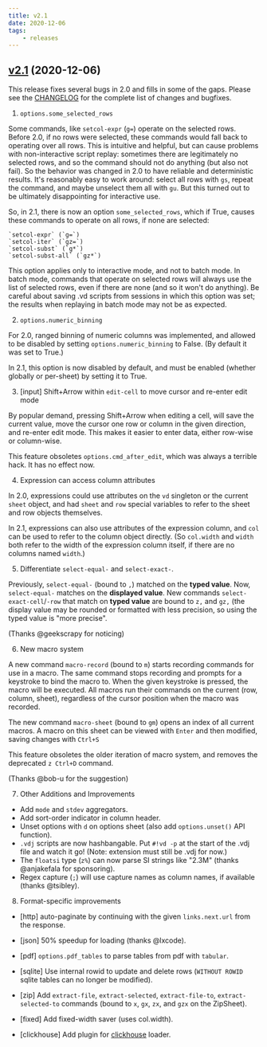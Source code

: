 ```yaml
---
title: v2.1
date: 2020-12-06
tags:
    - releases
---
```

## [v2.1](https://github.com/saulpw/visidata/releases/tag/v2.1) (2020-12-06)

This release fixes several bugs in 2.0 and fills in some of the gaps.
Please see the [CHANGELOG](https://github.com/saulpw/visidata/blob/stable/CHANGELOG.md#v2.1) for the complete list of changes and bugfixes.

1. `options.some_selected_rows`

Some commands, like `setcol-expr` (`g=`) operate on the selected rows.
Before 2.0, if no rows were selected, these commands would fall back to operating over all rows.
This is intuitive and helpful, but can cause problems with non-interactive script replay:  sometimes there are legitimately no selected rows, and so the command should not do anything (but also not fail).
So the behavior was changed in 2.0 to have reliable and deterministic results.
It's reasonably easy to work around: select all rows with `gs`, repeat the command, and maybe unselect them all with `gu`.
But this turned out to be ultimately disappointing for interactive use.

So, in 2.1, there is now an option `some_selected_rows`, which if True, causes these commands to operate on all rows, if none are selected:

    `setcol-expr` (`g=`)
    `setcol-iter` (`gz=`)
    `setcol-subst` (`g*`)
    `setcol-subst-all` (`gz*`)

This option applies only to interactive mode, and not to batch mode.
In batch mode, commands that operate on selected rows will always use the list of selected rows, even if there are none (and so it won't do anything).
Be careful about saving .vd scripts from sessions in which this option was set; the results when replaying in batch mode may not be as expected.

2. `options.numeric_binning`

For 2.0, ranged binning of numeric columns was implemented, and allowed to be disabled by setting `options.numeric_binning` to False.
(By default it was set to True.)

In 2.1, this option is now disabled by default, and must be enabled (whether globally or per-sheet) by setting it to True.

3. [input] Shift+Arrow within `edit-cell` to move cursor and re-enter edit mode

By popular demand, pressing Shift+Arrow when editing a cell, will save the current value, move the cursor one row or column in the given direction, and re-enter edit mode.
This makes it easier to enter data, either row-wise or column-wise.

This feature obsoletes `options.cmd_after_edit`, which was always a terrible hack.  It has no effect now.

4. Expression can access column attributes

In 2.0, expressions could use attributes on the `vd` singleton or the current `sheet` object, and had `sheet` and `row` special variables to refer to the sheet and row objects themselves.

In 2.1, expressions can also use attributes of the expression column, and `col` can be used to refer to the column object directly.
(So `col.width` and `width` both refer to the width of the expression column itself, if there are no columns named `width`.)

5. Differentiate `select-equal-` and `select-exact-`.

Previously,  `select-equal-` (bound to `,`) matched on the **typed value**.
Now, `select-equal-` matches on the **displayed value**.
New commands `select-exact-cell`/`-row` that match on **typed value** are bound to `z,` and `gz,` (the display value may be rounded or formatted with less precision, so using the 
typed value is "more precise".

(Thanks @geekscrapy for noticing)

6. New macro system

A new command `macro-record` (bound to `m`) starts recording commands for use in a macro.
The same command stops recording and prompts for a keystroke to bind the macro to.
When the given keystroke is pressed, the macro will be executed.
All macros run their commands on the current (row, column, sheet), regardless of the cursor position when the macro was recorded.

The new command `macro-sheet` (bound to `gm`) opens an index of all current macros.  A macro on this sheet can be viewed with `Enter` and then modified, saving changes with `Ctrl+S`

This feature obsoletes the older iteration of macro system, and removes the deprecated `z Ctrl+D` command.

(Thanks @bob-u for the suggestion)

7. Other Additions and Improvements

- Add `mode` and `stdev` aggregators.
- Add sort-order indicator in column header.
- Unset options with `d` on options sheet (also add `options.unset()` API function).
- `.vdj` scripts are now hashbangable.  Put `#!vd -p` at the start of the .vdj file and watch it go!  (Note: extension must still be .vdj for now.)
- The `floatsi` type (`z%`) can now parse SI strings like "2.3M" (thanks @anjakefala for sponsoring).
- Regex capture (`;`) will use capture names as column names, if available (thanks @tsibley).

8. Format-specific improvements

- [http] auto-paginate by continuing with the given `links.next.url` from the response.
- [json] 50% speedup for loading (thanks @lxcode).
- [pdf] `options.pdf_tables` to parse tables from pdf with `tabular`.
- [sqlite] Use internal rowid to update and delete rows (`WITHOUT ROWID` sqlite tables can no longer be modified).
- [zip] Add `extract-file`, `extract-selected`, `extract-file-to`, `extract-selected-to` commands (bound to `x`, `gx`, `zx`, and `gzx` on the ZipSheet).

- [fixed] Add fixed-width saver (uses col.width).
- [clickhouse] Add plugin for [clickhouse](clickhouse.tech) loader.
